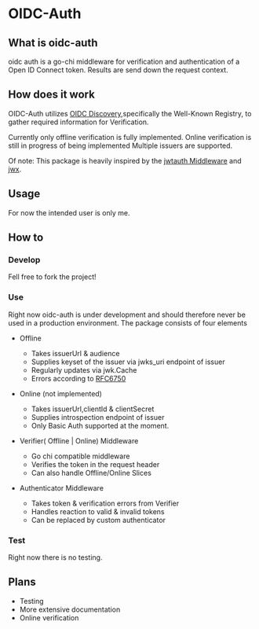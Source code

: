 # OIDC-Auth

## What is oidc-auth

oidc auth is a go-chi middleware for verification and authentication of a Open ID Connect token. Results are send down the request context.

## How does it work

OIDC-Auth utilizes [OIDC Discovery](https://openid.net/specs/openid-connect-discovery-1_0.html#WellKnownRegistry),specifically the Well-Known Registry, to gather required information for Verification.

Currently only offline verification is fully implemented. Online verification is still in progress of being implemented
Multiple issuers are supported.

Of note: This package is heavily inspired by the [jwtauth Middleware](https://github.com/go-chi/jwtauth) and [jwx](https://github.com/lestrrat-go/jwx/).

## Usage

For now the intended user is only me.

## How to

### Develop

Fell free to fork the project!

### Use

Right now oidc-auth is under development and should therefore never be used in a production environment.
The package consists of four elements

-   Offline
    -   Takes issuerUrl & audience
    -   Supplies keyset of the issuer via jwks_uri endpoint of issuer
    -   Regularly updates via jwk.Cache
    -   Errors according to [RFC6750](https://www.rfc-editor.org/rfc/rfc6750#section-3.1)
-   Online (not implemented)

    -   Takes issuerUrl,clientId & clientSecret
    -   Supplies introspection endpoint of issuer
    -   Only Basic Auth supported at the moment.

-   Verifier( Offline | Online) Middleware

    -   Go chi compatible middleware
    -   Verifies the token in the request header
    -   Can also handle Offline/Online Slices

-   Authenticator Middleware
    -   Takes token & verification errors from Verifier
    -   Handles reaction to valid & invalid tokens
    -   Can be replaced by custom authenticator

### Test

Right now there is no testing.

## Plans

-   Testing
-   More extensive documentation
-   Online verification
